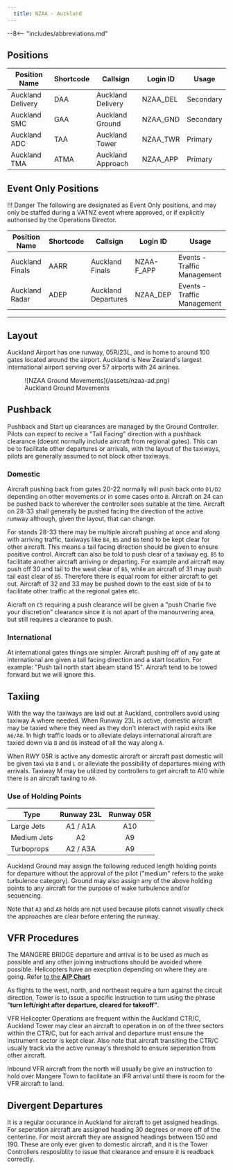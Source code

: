 ```yaml
---
  title: NZAA - Auckland
---
```


--8<-- "includes/abbreviations.md"

## Positions

| Position Name     | Shortcode | Callsign          | Login ID | Usage     |
| ----------------- | --------- | ----------------- | -------- | --------- |
| Auckland Delivery | DAA       | Auckland Delivery | NZAA_DEL | Secondary |
| Auckland SMC      | GAA       | Auckland Ground   | NZAA_GND | Secondary |
| Auckland ADC      | TAA       | Auckland Tower    | NZAA_TWR | Primary   |
| Auckland TMA      | ATMA      | Auckland Approach | NZAA_APP | Primary   |


## Event Only Positions

!!! Danger
    The following are designated as Event Only positions, and may only be staffed during a VATNZ event where approved, or if explicitly authorised by the Operations Director.


| Position Name   | Shortcode | Callsign            | Login ID   | Usage                       |
| --------------- | --------- | ------------------- | ---------- | --------------------------- |
| Auckland Finals | AARR      | Auckland Finals     | NZAA-F_APP | Events - Traffic Management |
| Auckland Radar  | ADEP      | Auckland Departures | NZAA_DEP   | Events - Traffic Management |

---

## Layout

Auckland Airport has one runway, 05R/23L, and is home to around 100 gates located around the airport. Auckland is New Zealand's largest international airport serving over 57 airports with 24 airlines. 
<figure markdown>
![NZAA Ground Movements](/assets/nzaa-ad.png) 
<figcaption>Auckland Ground Movements</figcaption>
</figure>

## Pushback

Pushback and Start up clearances are managed by the Ground Controller. Pilots can expect to recive a "Tail Facing" direction with a pushback clearance (doesnt normally include aircraft from regional gates). This can be to facilitate other departures or arrivals, with the layout of the taxiways, pilots are generally assumed to not block other taxiways.

### Domestic 

Aircraft pushing back from gates 20-22 normally will push back onto `D1/D2` depending on other movements or in some cases onto `B`. Aircraft on 24 can be pushed back to wherever the controller sees suitable at the time. Aircraft on 28-33 shall generally be pushed facing the direction of the active runway although, given the layout, that can change. 

For stands 28-33 there may be multiple aircraft pushing at once and along with arriving traffic, taxiways like `B4`, `B5` and `B6` tend to be kept clear for other aircraft. This means a tail facing direction should be given to ensure positive control. Aircraft can also be told to push clear of a taxiway eg. `B5` to facilitate another aircraft arriving or departing. For example and aircraft may push off 30 and tail to the west clear of `B5`, while an aircraft of 31 may push tail east clear of `B5`. Therefore there is equal room for either aircraft to get out. Aircraft of 32 and 33 may be pushed down to the east side of `B4` to facilitate other traffic at the regional gates etc. 

Aicraft on `C5` requiring a push clearance will be given a "push Charlie five your discretion" clearance since it is not apart of the manourvering area, but still requires a clearance to push. 

### International 

At international gates things are simpler. Aircraft pushing off of any gate at international are given a tail facing direction and a start location. For example: "Push tail north start abeam stand 15". Aircraft tend to be towed forward but we will ignore this. 

## Taxiing 

With the way the taxiways are laid out at Auckland, controllers avoid using taxiway A where needed. When Runway 23L is active, domestic aircraft may be taxied where they need as they don't interact with rapid exits like `A6/A8`. In high traffic loads or to alleviate delays international aircraft are taxied down via `B` and `B6` instead of all the way along `A`. 

When RWY 05R is active any domestic aircraft or aircraft past domestic will be given taxi via `B` and `L` or alleviate the possibility of departures mixing with arrivals. Taxiway M may be utilized by controllers to get aircraft to A10 while there is an aircraft taxiing to `A9`. 

### Use of Holding Points

| Type        | Runway 23L | Runway 05R |
| ----------- | :--------: | :--------: |
| Large Jets  |  A1 / A1A  |    A10     |
| Medium Jets |     A2     |     A9     |
| Turboprops  |  A2 / A3A  |     A9     |


Auckland Ground may assign the following reduced length holding points for departure without the approval of the pilot ("medium" refers to the wake turbulence category). Ground may also assign any of the above holding points to any aircraft for the purpose of wake turbulence and/or sequencing. 

Note that `A3` and `A8` holds are not used because pilots cannot visually check the approaches are clear before entering the runway.

## VFR Procedures

The MANGERE BRIDGE departure and arrival is to be used as much as possible and any other joining instructions should be avoided where possible. Helicopters have an execption depending on where they are going. Refer [to the **AIP Chart**](https://www.aip.net.nz/assets/AIP/Aerodrome-Charts/Auckland-NZAA/NZAA_35.1_35.2.pdf "NZAA_35.1 - 35.2")

As flights to the west, north, and northeast require a turn against the circuit direction, Tower is to issue a specific instruction to turn using the phrase "**turn left/right after departure, cleared for takeoff"**.

VFR Helicopter Operations are frequent within the Auckland CTR/C, Auckland Tower may clear an aircraft to operation in on of the three sectors within the CTR/C, but for each arrival and departure must ensure the instrument sector is kept clear. Also note that aircraft transiting the CTR/C usually track via the active runway's threshold to ensure seperation from other aircraft. 

Inbound VFR aircraft from the north will usually be give an instruction to hold over Mangere Town to facilitate an IFR arrival until there is room for the VFR aircraft to land. 

## Divergent Departures 

It is a regular occurance in Auckland for aircraft to get assigned headings. For seperation aircraft are assigned heading 30 degrees or more off of the centerline. For most aircraft they are assigned headings between 150 and 190. These are only ever given to domestic aircraft, and it is the Tower Controllers resposiblity to issue that clearance and ensure it is readback correctly. 





